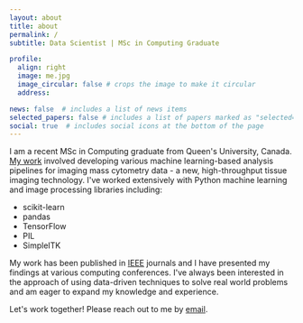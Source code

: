 ```yaml
---
layout: about
title: about
permalink: /
subtitle: Data Scientist | MSc in Computing Graduate

profile:
  align: right
  image: me.jpg
  image_circular: false # crops the image to make it circular
  address:

news: false  # includes a list of news items
selected_papers: false # includes a list of papers marked as "selected={true}"
social: true  # includes social icons at the bottom of the page
---
```


I am a recent MSc in Computing graduate from Queen's University, Canada. [My work](/projects) involved developing various machine learning-based analysis pipelines for imaging mass cytometry data - a new, high-throughput tissue imaging technology. I've worked extensively with Python machine learning and image processing libraries including:

<ul>
  <li>scikit-learn</li>
  <li>pandas</li>
  <li>TensorFlow</li>
  <li>PIL</li>
  <li>SimpleITK</li>
</ul>

My work has been published in [IEEE](https://www.ieee.org/) journals and I have presented my findings at various computing conferences. I've always been interested in the approach of using data-driven techniques to solve real world problems and am eager to expand my knowledge and experience. 

Let's work together! Please reach out to me by <a href = "mailto: sindhura.thirumal@gmail.com">email</a>.